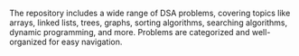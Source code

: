 The repository includes a wide range of DSA problems, covering topics like arrays, linked lists, trees, graphs, sorting algorithms, searching algorithms, dynamic programming, and more. Problems are categorized and well-organized for easy navigation.
